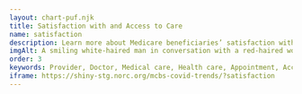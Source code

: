 ```yaml
---
layout: chart-puf.njk
title: Satisfaction with and Access to Care
name: satisfaction
description: Learn more about Medicare beneficiaries’ satisfaction with and access to care by year.
imgAlt: A smiling white-haired man in conversation with a red-haired woman
order: 3
keywords: Provider, Doctor, Medical care, Health care, Appointment, Access, Access to care, Availability, Financial security, Experiences with care, Cost, Sex, Gender, Age, Income, Race, Ethnicity, Education, Costs
iframe: https://shiny-stg.norc.org/mcbs-covid-trends/?satisfaction
---
```

